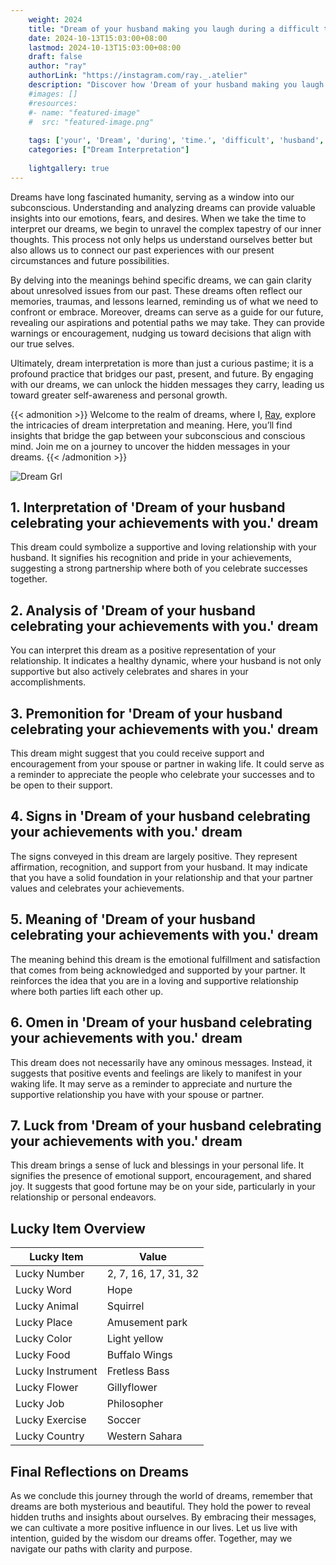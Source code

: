 ```yaml
---
    weight: 2024
    title: "Dream of your husband making you laugh during a difficult time."  # Assuming 'title' column exists
    date: 2024-10-13T15:03:00+08:00
    lastmod: 2024-10-13T15:03:00+08:00
    draft: false
    author: "ray"
    authorLink: "https://instagram.com/ray._.atelier"
    description: "Discover how 'Dream of your husband making you laugh during a difficult time.' can interpret your future and uncover its significant meanings in your life."
    #images: []
    #resources:
    #- name: "featured-image"
    #  src: "featured-image.png"
    
    tags: ['your', 'Dream', 'during', 'time.', 'difficult', 'husband', 'making', 'a', 'laugh', 'of', 'you']
    categories: ["Dream Interpretation"]
    
    lightgallery: true
---
```

    
Dreams have long fascinated humanity, serving as a window into our subconscious. Understanding and analyzing dreams can provide valuable insights into our emotions, fears, and desires. When we take the time to interpret our dreams, we begin to unravel the complex tapestry of our inner thoughts. This process not only helps us understand ourselves better but also allows us to connect our past experiences with our present circumstances and future possibilities.

By delving into the meanings behind specific dreams, we can gain clarity about unresolved issues from our past. These dreams often reflect our memories, traumas, and lessons learned, reminding us of what we need to confront or embrace. Moreover, dreams can serve as a guide for our future, revealing our aspirations and potential paths we may take. They can provide warnings or encouragement, nudging us toward decisions that align with our true selves.

Ultimately, dream interpretation is more than just a curious pastime; it is a profound practice that bridges our past, present, and future. By engaging with our dreams, we can unlock the hidden messages they carry, leading us toward greater self-awareness and personal growth.

{{< admonition >}}
Welcome to the realm of dreams, where I, [Ray](https://instagram.com/ray._.atelier), explore the intricacies of dream interpretation and meaning. Here, you’ll find insights that bridge the gap between your subconscious and conscious mind. Join me on a journey to uncover the hidden messages in your dreams.
{{< /admonition >}}

![Dream Grl](https://cdn.pixabay.com/photo/2017/11/02/03/35/gothic-2910057_1280.jpg "Dream Grl")

## 1. Interpretation of 'Dream of your husband celebrating your achievements with you.' dream
 This dream could symbolize a supportive and loving relationship with your husband. It signifies his recognition and pride in your achievements, suggesting a strong partnership where both of you celebrate successes together.

## 2. Analysis of 'Dream of your husband celebrating your achievements with you.' dream
 You can interpret this dream as a positive representation of your relationship. It indicates a healthy dynamic, where your husband is not only supportive but also actively celebrates and shares in your accomplishments.

## 3. Premonition for 'Dream of your husband celebrating your achievements with you.' dream
 This dream might suggest that you could receive support and encouragement from your spouse or partner in waking life. It could serve as a reminder to appreciate the people who celebrate your successes and to be open to their support.

## 4. Signs in 'Dream of your husband celebrating your achievements with you.' dream
 The signs conveyed in this dream are largely positive. They represent affirmation, recognition, and support from your husband. It may indicate that you have a solid foundation in your relationship and that your partner values and celebrates your achievements.

## 5. Meaning of 'Dream of your husband celebrating your achievements with you.' dream
 The meaning behind this dream is the emotional fulfillment and satisfaction that comes from being acknowledged and supported by your partner. It reinforces the idea that you are in a loving and supportive relationship where both parties lift each other up.

## 6. Omen in 'Dream of your husband celebrating your achievements with you.' dream
 This dream does not necessarily have any ominous messages. Instead, it suggests that positive events and feelings are likely to manifest in your waking life. It may serve as a reminder to appreciate and nurture the supportive relationship you have with your spouse or partner.

## 7. Luck from 'Dream of your husband celebrating your achievements with you.' dream
 This dream brings a sense of luck and blessings in your personal life. It signifies the presence of emotional support, encouragement, and shared joy. It suggests that good fortune may be on your side, particularly in your relationship or personal endeavors.

## Lucky Item Overview
| Lucky Item          | Value              |
|---------------|--------------------|
| Lucky Number        | 2, 7, 16, 17, 31, 32  |
| Lucky Word          | Hope |
| Lucky Animal        | Squirrel |
| Lucky Place         | Amusement park     |
| Lucky Color         | Light yellow     |
| Lucky Food          | Buffalo Wings      |
| Lucky Instrument    | Fretless Bass |
| Lucky Flower        | Gillyflower    |
| Lucky Job           | Philosopher       |
| Lucky Exercise      | Soccer  |
| Lucky Country       | Western Sahara    |


##  Final Reflections on Dreams

As we conclude this journey through the world of dreams, remember that dreams are both mysterious and beautiful. They hold the power to reveal hidden truths and insights about ourselves. By embracing their messages, we can cultivate a more positive influence in our lives. Let us live with intention, guided by the wisdom our dreams offer. Together, may we navigate our paths with clarity and purpose.
